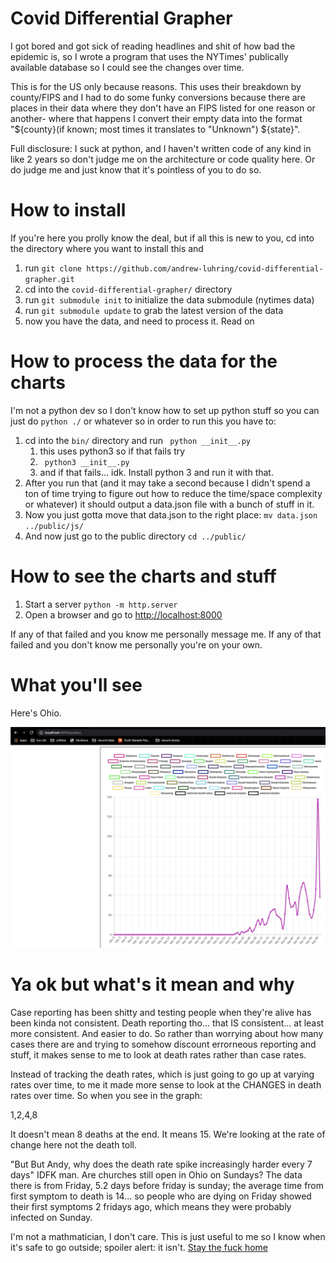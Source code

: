 # Covid Differential Grapher

I got bored and got sick of reading headlines and shit of how bad the epidemic is, so I wrote a program that uses the 
NYTimes' publically available database so I could see the changes over time.

This is for the US only because reasons. This uses their breakdown by county/FIPS and I had to do some funky conversions 
because there are places in their data where they don't have an FIPS listed for one reason or another- where that happens
I convert their empty data into the format "${county}(if known; most times it translates to "Unknown") ${state}".

Full disclosure: I suck at python, and I haven't written code of any kind in like 2 years so don't judge me on the architecture or code quality here. Or do judge me and just know that it's pointless of you to do so.

# How to install
If you're here you prolly know the deal, but if all this is new to you, cd into the directory where you want to install this and 

1. run ```git clone https://github.com/andrew-luhring/covid-differential-grapher.git```
1. cd into the ```covid-differential-grapher/``` directory
1. run ```git submodule init``` to initialize the data submodule (nytimes data) 
1. run ```git submodule update``` to grab the latest version of the data
1. now you have the data, and need to process it. Read on 

# How to process the data for the charts

I'm not a python dev so I don't know how to set up python stuff so you can just do ```python ./``` or whatever so in order
to run this you have to: 
1. cd into the ```bin/``` directory and run  ``` python __init__.py```
    1. this uses python3 so if that fails try
    1. ``` python3 __init__.py```
    1. and if that fails... idk. Install python 3 and run it with that.
1. After you run that (and it may take a second because I didn't spend a ton of time trying to figure out how to reduce the
time/space complexity or whatever) it should output a data.json file with a bunch of stuff in it.
1. Now you just gotta move that data.json to the right place: ```mv data.json ../public/js/```
1. And now just go to the public directory ```cd ../public/```

# How to see the charts and stuff

1. Start a server ```python -m http.server```
1. Open a browser and go to [http://localhost:8000](http://0.0.0.0:8000/)

If any of that failed and you know me personally message me.
If any of that failed and you don't know me personally you're on your own.


# What you'll see
Here's Ohio.

![](ohio.png)

# Ya ok but what's it mean and why

Case reporting has been shitty and testing people when they're alive has been kinda not consistent. Death reporting tho... that IS consistent... at least more consistent. And easier to do. So rather than worrying about how many cases there are and trying to somehow discount errorneous reporting and stuff, it makes sense to me to look at death rates rather than case rates. 

Instead of tracking the death rates, which is just going to go up at varying rates over time, to me it made more sense to look at the CHANGES in death rates over time. So when you see in the graph:

1,2,4,8

It doesn't mean 8 deaths at the end. It means 15. We're looking at the rate of change here not the death toll.

"But But Andy, why does the death rate spike increasingly harder every 7 days"
IDFK man. Are churches still open in Ohio on Sundays? The data there is from Friday, 5.2 days before friday is sunday; the average time from first symptom to death is 14... so people who are dying on Friday showed their first symptoms 2 fridays ago, which means they were probably infected on Sunday.


I'm not a mathmatician, I don't care. This is just useful to me so I know when it's safe to go outside; spoiler alert: it isn't. [Stay the fuck home](https://www.youtube.com/watch?v=hNte2PlQc14)



